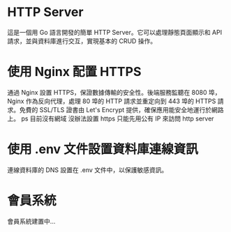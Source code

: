 # HTTP Server

這是一個用 Go 語言開發的簡單 HTTP Server。它可以處理靜態頁面顯示和 API 請求，並與資料庫進行交互，實現基本的 CRUD 操作。

# 使用 Nginx 配置 HTTPS

通過 Nginx 設置 HTTPS，保證數據傳輸的安全性。後端服務監聽在 8080 埠，Nginx 作為反向代理，處理 80 埠的 HTTP 請求並重定向到 443 埠的 HTTPS 請求。免費的 SSL/TLS 證書由 Let's Encrypt 提供，確保應用能安全地運行於網路上。
ps 目前沒有網域 沒辦法設置 https 只能先用公有 IP 來訪問 http server

# 使用 .env 文件設置資料庫連線資訊

連線資料庫的 DNS 設置在 .env 文件中，以保護敏感資訊。

# 會員系統

會員系統建置中...
